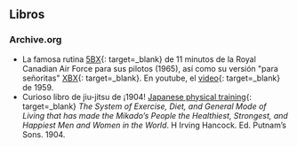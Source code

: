 ## Libros

### Archive.org

- La famosa rutina [5BX](/varios/libros/5bx-plan.pdf){: target=_blank} de 11 minutos de la Royal Canadian Air Force para sus pilotos (1965), así como su versión "para señoritas" [XBX](/varios/libros/xbx-plan.pdf){: target=_blank}. En youtube, el [video](https://www.youtube.com/watch?v=NMGQzMjeO1k){: target=_blank} de 1959.
- Curioso libro de jiu-jitsu de ¡1904! [Japanese physical training](/varios/libros/japanese_physical_training.pdf){: target=_blank} *The System of Exercise, Diet, and General Mode of Living that has made the Mikado’s People the Healthiest, Strongest, and Happiest Men and Women in the World*. H Irving Hancock. Ed. Putnam’s Sons. 1904.
